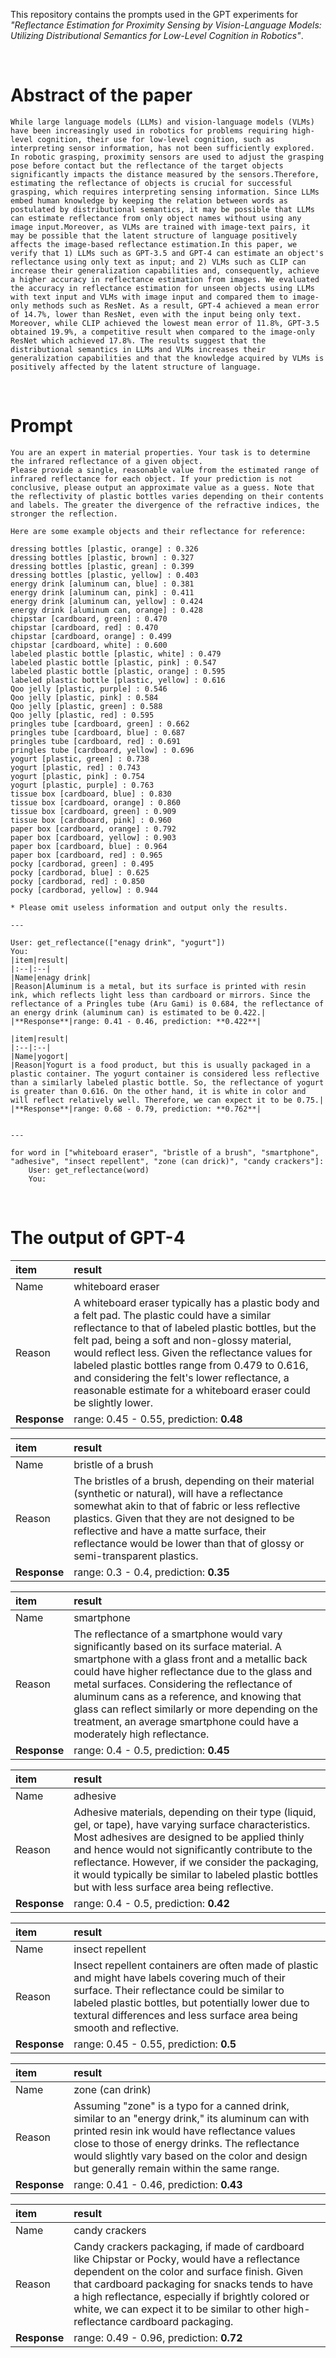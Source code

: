 This repository contains the prompts used in the GPT experiments for *"Reflectance Estimation for Proximity Sensing by Vision-Language Models: Utilizing Distributional Semantics for Low-Level Cognition in Robotics"*.

<br>

# Abstract of the paper

```
While large language models (LLMs) and vision-language models (VLMs) have been increasingly used in robotics for problems requiring high-level cognition, their use for low-level cognition, such as interpreting sensor information, has not been sufficiently explored. In robotic grasping, proximity sensors are used to adjust the grasping pose before contact but the reflectance of the target objects significantly impacts the distance measured by the sensors.Therefore, estimating the reflectance of objects is crucial for successful grasping, which requires interpreting sensing information. Since LLMs embed human knowledge by keeping the relation between words as postulated by distributional semantics, it may be possible that LLMs can estimate reflectance from only object names without using any image input.Moreover, as VLMs are trained with image-text pairs, it may be possible that the latent structure of language positively affects the image-based reflectance estimation.In this paper, we verify that 1) LLMs such as GPT-3.5 and GPT-4 can estimate an object's reflectance using only text as input; and 2) VLMs such as CLIP can increase their generalization capabilities and, consequently, achieve a higher accuracy in reflectance estimation from images. We evaluated the accuracy in reflectance estimation for unseen objects using LLMs with text input and VLMs with image input and compared them to image-only methods such as ResNet. As a result, GPT-4 achieved a mean error of 14.7%, lower than ResNet, even with the input being only text. Moreover, while CLIP achieved the lowest mean error of 11.8%, GPT-3.5 obtained 19.9%, a competitive result when compared to the image-only ResNet which achieved 17.8%. The results suggest that the distributional semantics in LLMs and VLMs increases their generalization capabilities and that the knowledge acquired by VLMs is positively affected by the latent structure of language.
```

<br>

# Prompt


```
You are an expert in material properties. Your task is to determine the infrared reflectance of a given object. 
Please provide a single, reasonable value from the estimated range of infrared reflectance for each object. If your prediction is not conclusive, please output an approximate value as a guess. Note that the reflectivity of plastic bottles varies depending on their contents and labels. The greater the divergence of the refractive indices, the stronger the reflection.

Here are some example objects and their reflectance for reference:

dressing bottles [plastic, orange] : 0.326
dressing bottles [plastic, brown] : 0.327
dressing bottles [plastic, grean] : 0.399
dressing bottles [plastic, yellow] : 0.403
energy drink [aluminum can, blue] : 0.381
energy drink [aluminum can, pink] : 0.411
energy drink [aluminum can, yellow] : 0.424
energy drink [aluminum can, orange] : 0.428
chipstar [cardboard, green] : 0.470
chipstar [cardboard, red] : 0.470
chipstar [cardboard, orange] : 0.499
chipstar [cardboard, white] : 0.600
labeled plastic bottle [plastic, white] : 0.479
labeled plastic bottle [plastic, pink] : 0.547
labeled plastic bottle [plastic, orange] : 0.595
labeled plastic bottle [plastic, yellow] : 0.616
Qoo jelly [plastic, purple] : 0.546
Qoo jelly [plastic, pink] : 0.584
Qoo jelly [plastic, green] : 0.588
Qoo jelly [plastic, red] : 0.595
pringles tube [cardboard, green] : 0.662
pringles tube [cardboard, blue] : 0.687
pringles tube [cardboard, red] : 0.691
pringles tube [cardboard, yellow] : 0.696
yogurt [plastic, green] : 0.738
yogurt [plastic, red] : 0.743
yogurt [plastic, pink] : 0.754
yogurt [plastic, purple] : 0.763
tissue box [cardboard, blue] : 0.830
tissue box [cardboard, orange] : 0.860
tissue box [cardboard, green] : 0.909
tissue box [cardboard, pink] : 0.960
paper box [cardboard, orange] : 0.792
paper box [cardboard, yellow] : 0.903
paper box [cardboard, blue] : 0.964
paper box [cardboard, red] : 0.965
pocky [cardborad, green] : 0.495
pocky [cardborad, blue] : 0.625
pocky [cardborad, red] : 0.850
pocky [cardborad, yellow] : 0.944

* Please omit useless information and output only the results.

---

User: get_reflectance(["enagy drink", "yogurt"])
You:
|item|result|
|:--|:--|
|Name|enagy drink|
|Reason|Aluminum is a metal, but its surface is printed with resin ink, which reflects light less than cardboard or mirrors. Since the reflectance of a Pringles tube (Aru Gami) is 0.684, the reflectance of an energy drink (aluminum can) is estimated to be 0.422.|
|**Response**|range: 0.41 - 0.46, prediction: **0.422**|

|item|result|
|:--|:--|
|Name|yogort|
|Reason|Yogurt is a food product, but this is usually packaged in a plastic container. The yogurt container is considered less reflective than a similarly labeled plastic bottle. So, the reflectance of yogurt is greater than 0.616. On the other hand, it is white in color and will reflect relatively well. Therefore, we can expect it to be 0.75.|
|**Response**|range: 0.68 - 0.79, prediction: **0.762**|


---

for word in ["whiteboard eraser", "bristle of a brush", "smartphone", "adhesive", "insect repellent", "zone (can drick)", "candy crackers"]:
    User: get_reflectance(word)
    You:

```

<br>

# The output of GPT-4

|item|result|
|:--|:--|
|Name|whiteboard eraser|
|Reason|A whiteboard eraser typically has a plastic body and a felt pad. The plastic could have a similar reflectance to that of labeled plastic bottles, but the felt pad, being a soft and non-glossy material, would reflect less. Given the reflectance values for labeled plastic bottles range from 0.479 to 0.616, and considering the felt's lower reflectance, a reasonable estimate for a whiteboard eraser could be slightly lower.|
|**Response**|range: 0.45 - 0.55, prediction: **0.48**|

|item|result|
|:--|:--|
|Name|bristle of a brush|
|Reason|The bristles of a brush, depending on their material (synthetic or natural), will have a reflectance somewhat akin to that of fabric or less reflective plastics. Given that they are not designed to be reflective and have a matte surface, their reflectance would be lower than that of glossy or semi-transparent plastics.|
|**Response**|range: 0.3 - 0.4, prediction: **0.35**|

|item|result|
|:--|:--|
|Name|smartphone|
|Reason|The reflectance of a smartphone would vary significantly based on its surface material. A smartphone with a glass front and a metallic back could have higher reflectance due to the glass and metal surfaces. Considering the reflectance of aluminum cans as a reference, and knowing that glass can reflect similarly or more depending on the treatment, an average smartphone could have a moderately high reflectance.|
|**Response**|range: 0.4 - 0.5, prediction: **0.45**|

|item|result|
|:--|:--|
|Name|adhesive|
|Reason|Adhesive materials, depending on their type (liquid, gel, or tape), have varying surface characteristics. Most adhesives are designed to be applied thinly and hence would not significantly contribute to the reflectance. However, if we consider the packaging, it would typically be similar to labeled plastic bottles but with less surface area being reflective.|
|**Response**|range: 0.4 - 0.5, prediction: **0.42**|

|item|result|
|:--|:--|
|Name|insect repellent|
|Reason|Insect repellent containers are often made of plastic and might have labels covering much of their surface. Their reflectance could be similar to labeled plastic bottles, but potentially lower due to textural differences and less surface area being smooth and reflective.|
|**Response**|range: 0.45 - 0.55, prediction: **0.5**|

|item|result|
|:--|:--|
|Name|zone (can drink)|
|Reason|Assuming "zone" is a typo for a canned drink, similar to an "energy drink," its aluminum can with printed resin ink would have reflectance values close to those of energy drinks. The reflectance would slightly vary based on the color and design but generally remain within the same range.|
|**Response**|range: 0.41 - 0.46, prediction: **0.43**|

|item|result|
|:--|:--|
|Name|candy crackers|
|Reason|Candy crackers packaging, if made of cardboard like Chipstar or Pocky, would have a reflectance dependent on the color and surface finish. Given that cardboard packaging for snacks tends to have a high reflectance, especially if brightly colored or white, we can expect it to be similar to other high-reflectance cardboard packaging.|
|**Response**|range: 0.49 - 0.96, prediction: **0.72**|
